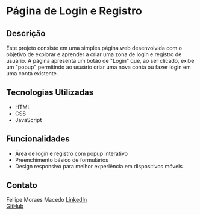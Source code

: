 # Página de Login e Registro

## Descrição

Este projeto consiste em uma simples página web desenvolvida com o objetivo de explorar e aprender a criar uma zona de login e registro de usuário. A página apresenta um botão de "Login" que, ao ser clicado, exibe um "popup" permitindo ao usuário criar uma nova conta ou fazer login em uma conta existente.

## Tecnologias Utilizadas

- HTML
- CSS
- JavaScript

## Funcionalidades

- Área de login e registro com popup interativo
- Preenchimento básico de formulários
- Design responsivo para melhor experiência em dispositivos móveis

## Contato

Fellipe Moraes Macedo
[LinkedIn](https://www.linkedin.com/in/fellipe-moraes-macedo-682b42235/)  
[GitHub](https://github.com/fellipemoraes01)
